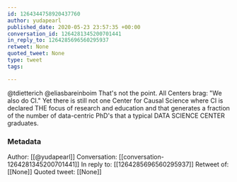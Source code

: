 ```yaml
---
id: 1264344758920437760
author: yudapearl
published_date: 2020-05-23 23:57:35 +00:00
conversation_id: 1264281345200701441
in_reply_to: 1264285696560295937
retweet: None
quoted_tweet: None
type: tweet
tags:

---
```


@tdietterich @eliasbareinboim That's not the point. All Centers brag: "We also do CI." Yet there is still not one Center for Causal  Science where CI is declared THE focus of research and education and that generates a fraction of the number of data-centric PhD's that a typical DATA SCIENCE CENTER graduates.

### Metadata

Author: [[@yudapearl]]
Conversation: [[conversation-1264281345200701441]]
In reply to: [[1264285696560295937]]
Retweet of: [[None]]
Quoted tweet: [[None]]
